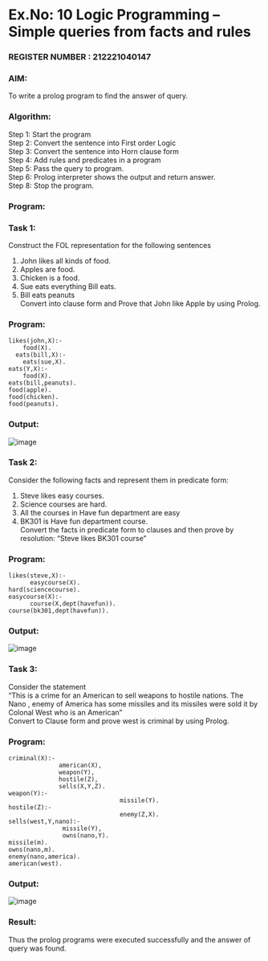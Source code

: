 # Ex.No: 10  Logic Programming –  Simple queries from facts and rules
### REGISTER NUMBER : 212221040147
### AIM: 
To write a prolog program to find the answer of query. 
###  Algorithm:
 Step 1: Start the program <br> 
 Step 2: Convert the sentence into First order Logic  <br> 
 Step 3:  Convert the sentence into Horn clause form  <br> 
 Step 4: Add rules and predicates in a program   <br> 
 Step 5:  Pass the query to program. <br> 
 Step 6: Prolog interpreter shows the output and return answer. <br> 
 Step 8:  Stop the program.
### Program:
### Task 1:
Construct the FOL representation for the following sentences <br> 
1.	John likes all kinds of food.  <br> 
2.	Apples are food.  <br> 
3.	Chicken is a food.  <br> 
4.	Sue eats everything Bill eats. <br> 
5.	 Bill eats peanuts  <br> 
   Convert into clause form and Prove that John like Apple by using Prolog. <br> 
### Program:
```
likes(john,X):-
    food(X).
  eats(bill,X):-
    eats(sue,X).
eats(Y,X):-
    food(X).
eats(bill,peanuts).
food(apple).
food(chicken).
food(peanuts).
```

### Output:

![image](https://github.com/santhoshkumar24263/AI_Lab_2023-24/assets/127171952/03ba66e3-a89e-4bd0-8dc9-9f19634cb030)


### Task 2:
Consider the following facts and represent them in predicate form: <br>              
1.	Steve likes easy courses. <br> 
2.	Science courses are hard. <br> 
3. All the courses in Have fun department are easy <br> 
4. BK301 is Have fun department course.<br> 
Convert the facts in predicate form to clauses and then prove by resolution: “Steve likes BK301 course”<br> 

### Program:
```
likes(steve,X):-
      easycourse(X).
hard(sciencecourse).
easycourse(X):-
      course(X,dept(havefun)).
course(bk301,dept(havefun)).
```

### Output:

![image](https://github.com/santhoshkumar24263/AI_Lab_2023-24/assets/127171952/993e4f8f-076f-479f-909e-0c95818b3bc8)


### Task 3:
Consider the statement <br> 
“This is a crime for an American to sell weapons to hostile nations. The Nano , enemy of America has some missiles and its missiles were sold it by Colonal West who is an American” <br> 
Convert to Clause form and prove west is criminal by using Prolog.<br> 
### Program:
```
criminal(X):-
              american(X),
              weapon(Y),
              hostile(Z),
              sells(X,Y,Z).
weapon(Y):-
                               missile(Y).
hostile(Z):-
                               enemy(Z,X).
sells(west,Y,nano):-
               missile(Y),
               owns(nano,Y).
missile(m).
owns(nano,m).
enemy(nano,america).
american(west).
```

### Output:

![image](https://github.com/santhoshkumar24263/AI_Lab_2023-24/assets/127171952/4c15e280-a8d6-4ee3-b7f2-a2f97a6ceec7)


### Result:
Thus the prolog programs were executed successfully and the answer of query was found.
